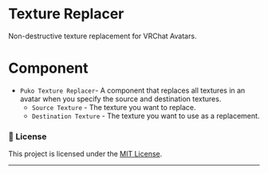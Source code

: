 # Texture Replacer

Non-destructive texture replacement for VRChat Avatars.

# Component

- `Puko Texture Replacer`- A component that replaces all textures in an avatar when you specify the source and destination textures.
  - `Source Texture` - The texture you want to replace.
  - `Destination Texture` - The texture you want to use as a replacement.

### 📄 License

This project is licensed under the [MIT License](LICENSE).

---

